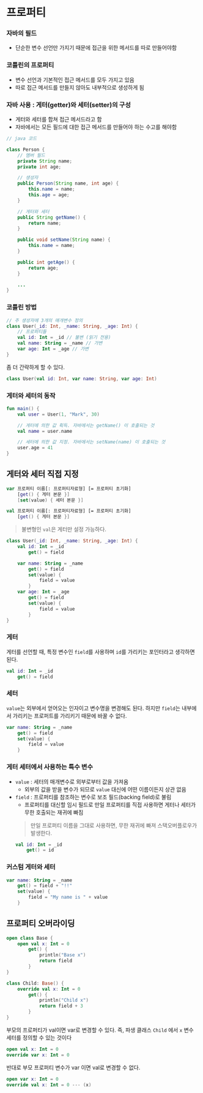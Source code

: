 # 프로퍼티
### 자바의 필드
- 단순한 변수 선언만 가지기 때문에 접근을 위한 메서드를 따로 만들어야함
### 코틀린의 프로퍼티
- 변수 선언과 기본적인 접근 메서드를 모두 가지고 있음
- 따로 접근 메서드를 만들지 않아도 내부적으로 생성하게 됨

### 자바 사용 : 게터(getter)와 세터(setter)의 구성
- 게터와 세터를 합쳐 접근 메서드라고 함
- 자바에서는 모든 필드에 대한 접근 메서드를 만들어야 하는 수고를 해야함

```java
// java 코드

class Person {
    // 멤버 필드
    private String name;
    private int age;

    // 생성자
    public Person(String name, int age) {
        this.name = name;
        this.age = age;
    }

    // 게터와 세터
    public String getName() {
        return name;
    }

    public void setName(String name) {
        this.name = name;
    }

    public int getAge() {
        return age;
    }

    ...
}
```
### 코틀린 방법
```kotlin
// 주 생성자에 3개의 매개변수 정의
class User(_id: Int, _name: String, _age: Int) {
    // 프로퍼티들
    val id: Int = _id // 불변 (읽기 전용)
    val name: String = _name // 가변
    var age: Int = _age // 가변
}
```
좀 더 간략하게 할 수 있다.
```kotlin
class User(val id: Int, var name: String, var age: Int)
```
### 게터와 세터의 동작
```kotlin
fun main() {
    val user = User(1, "Mark", 30)

    // 게터에 의한 값 획득. 자바에서는 getName() 이 호출되는 것
    val name = user.name

    // 세터에 의한 값 지정. 자바에서는 setName(name) 이 호출되는 것
    user.age = 41
}
```

## 게터와 세터 직접 지정
```kotlin
var 프로퍼티 이름[: 프로퍼티자료형] [= 프로퍼티 초기화]
    [get() { 게터 본문 }]
    [set(value) { 세터 본문 }]

val 프로퍼티 이름[: 프로퍼티자료형] [= 프로퍼티 초기화]
    [get() { 게터 본문 }]
```
> 불변형인 `val`은 게터만 설정 가능하다.

```kotlin
class User(_id: Int, _name: String, _age: Int) {
    val id: Int = _id 
        get() = field

    var name: String = _name 
        get() = field
        set(value) {
            field = value
        }
    var age: Int = _age 
        get() = field
        set(value) {
            field = value
        }
}
```
### 게터
게터를 선언할 때, 특정 변수인 `field`를 사용하며 `id`를 가리키는 포인터라고 생각하면된다.
```kotlin
val id: Int = _id 
    get() = field
```
### 세터
`value`는 외부에서 얻어오는 인자이고 변수명을 변경해도 된다. 하지만 `field`는 내부에서 가리키는 프로퍼트를 가리키기 때문에 바꿀 수 없다.
```kotlin
var name: String = _name 
    get() = field
    set(value) {
        field = value
    }
```

### 게터 세터에서 사용하는 특수 변수
- `value` : 세터의 매개변수로 외부로부터 값을 가져옴
    - 외부의 값을 받을 변수가 되므로 `value` 대신에 어떤 이름이든지 상관 없음
- `field` : 프로퍼티를 참조하는 변수로 보조 필드(backing field)로 불림
    - 프로퍼티를 대신할 임시 필드로 만일 프로퍼티를 직접 사용하면 게터나 세터가 무한 호출되는 재귀에 빠짐
    > 만일 프로퍼티 이름을 그대로 사용하면, 무한 재귀에 빠져 스택오버플로우가 발생한다.
    ```kotlin
    val id: Int = _id 
        get() = id
    ```

### 커스텀 게터와 세터
```kotlin
var name: String = _name 
    get() = field + "!!"
    set(value) {
        field = "My name is " + value
    }
```

## 프로퍼티 오버라이딩
```kotlin
open class Base {
    open val x: Int = 0 
        get() {
            println("Base x")
            return field
        }
}

class Child: Base() {
    override val x: Int = 0
        get() {
            println("Child x")
            return field + 3
        }
}
```
부모의 프로퍼티가 val이면 var로 변경할 수 있다. 즉, 파생 클래스 `Child` 에서 `x` 변수 세터를 정의할 수 있는 것이다
```kotlin
open val x: Int = 0
override var x: Int = 0
```
반대로 부모 프로퍼티 변수가 var 이면 val로 변경할 수 없다.
```kotlin
open var x: Int = 0
override val x: Int = 0 --- (x)
```